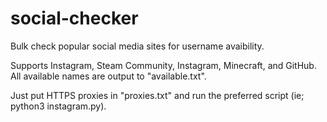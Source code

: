 # social-checker
Bulk check popular social media sites for username avaibility. 

Supports Instagram, Steam Community, Instagram, Minecraft, and GitHub.
All available names are output to "available.txt". 

Just put HTTPS proxies in "proxies.txt" and run the preferred script (ie; python3 instagram.py).
